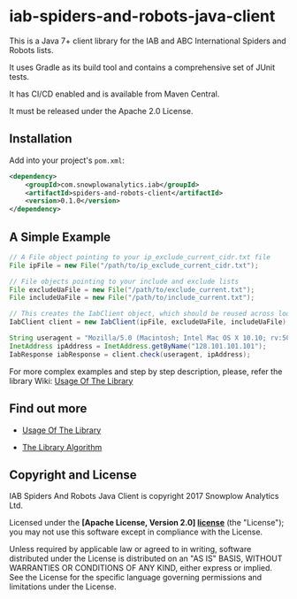 # iab-spiders-and-robots-java-client

This is a Java 7+ client library for the IAB and ABC International Spiders and Robots lists.

It uses Gradle as its build tool and contains a comprehensive set of JUnit tests.

It has CI/CD enabled and is available from Maven Central.

It must be released under the Apache 2.0 License.

## Installation

Add into your project's `pom.xml`:

```xml
<dependency>
    <groupId>com.snowplowanalytics.iab</groupId>
    <artifactId>spiders-and-robots-client</artifactId>
    <version>0.1.0</version>
</dependency>
```

## A Simple Example

```java
// A File object pointing to your ip_exclude_current_cidr.txt file
File ipFile = new File("/path/to/ip_exclude_current_cidr.txt");

// File objects pointing to your include and exclude lists
File excludeUaFile = new File("/path/to/exclude_current.txt");
File includeUaFile = new File("/path/to/include_current.txt");

// This creates the IabClient object, which should be reused across lookups.
IabClient client = new IabClient(ipFile, excludeUaFile, includeUaFile);

String useragent = "Mozilla/5.0 (Macintosh; Intel Mac OS X 10.10; rv:50.0) Gecko/20100101 Firefox/50.0";
InetAddress ipAddress = InetAddress.getByName("128.101.101.101");
IabResponse iabResponse = client.check(useragent, ipAddress);
```

For more complex examples and step by step description, please, refer the library Wiki: [Usage Of The Library](usage-wiki)

## Find out more

* [Usage Of The Library](usage-wiki)

* [The Library Algorithm](algorithm-wiki)

## Copyright and License

IAB Spiders And Robots Java Client is copyright 2017 Snowplow Analytics Ltd.

Licensed under the **[Apache License, Version 2.0] [license]** (the "License"); you may not use this software except in compliance with the License.

Unless required by applicable law or agreed to in writing, software distributed under the License is distributed on an "AS IS" BASIS, WITHOUT WARRANTIES OR CONDITIONS OF ANY KIND, either express or implied. See the License for the specific language governing permissions and limitations under the License.

[usage-wiki]: https://github.com/snowplow/iab-spiders-and-robots-java-client/wiki/Usage-Of-The-Library
[algorithm-wiki]: https://github.com/snowplow/iab-spiders-and-robots-java-client/wiki/The-Library-Algorithm
[license]: http://www.apache.org/licenses/LICENSE-2.0

